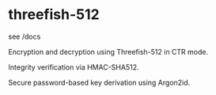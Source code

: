 # threefish-512


see /docs


Encryption and decryption using Threefish-512 in CTR mode.

Integrity verification via HMAC-SHA512.

Secure password-based key derivation using Argon2id.

